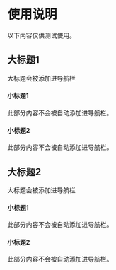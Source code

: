 # 使用说明
以下内容仅供测试使用。
## 大标题1
大标题会被添加进导航栏
#### 小标题1
此部分内容不会被自动添加进导航栏。
#### 小标题2
此部分内容不会被自动添加进导航栏。
## 大标题2
大标题会被添加进导航栏
#### 小标题1
此部分内容不会被自动添加进导航栏。
#### 小标题2
此部分内容不会被自动添加进导航栏。